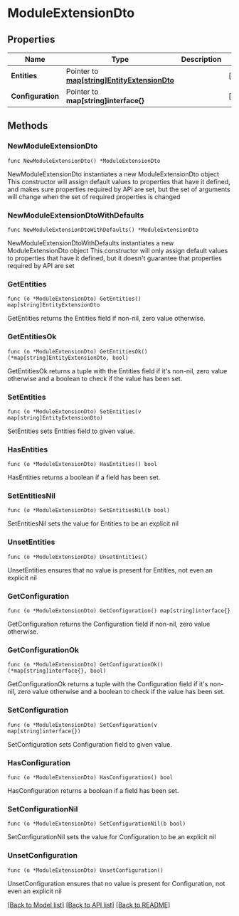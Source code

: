 # ModuleExtensionDto

## Properties

Name | Type | Description | Notes
------------ | ------------- | ------------- | -------------
**Entities** | Pointer to [**map[string]EntityExtensionDto**](EntityExtensionDto.md) |  | [optional] 
**Configuration** | Pointer to **map[string]interface{}** |  | [optional] 

## Methods

### NewModuleExtensionDto

`func NewModuleExtensionDto() *ModuleExtensionDto`

NewModuleExtensionDto instantiates a new ModuleExtensionDto object
This constructor will assign default values to properties that have it defined,
and makes sure properties required by API are set, but the set of arguments
will change when the set of required properties is changed

### NewModuleExtensionDtoWithDefaults

`func NewModuleExtensionDtoWithDefaults() *ModuleExtensionDto`

NewModuleExtensionDtoWithDefaults instantiates a new ModuleExtensionDto object
This constructor will only assign default values to properties that have it defined,
but it doesn't guarantee that properties required by API are set

### GetEntities

`func (o *ModuleExtensionDto) GetEntities() map[string]EntityExtensionDto`

GetEntities returns the Entities field if non-nil, zero value otherwise.

### GetEntitiesOk

`func (o *ModuleExtensionDto) GetEntitiesOk() (*map[string]EntityExtensionDto, bool)`

GetEntitiesOk returns a tuple with the Entities field if it's non-nil, zero value otherwise
and a boolean to check if the value has been set.

### SetEntities

`func (o *ModuleExtensionDto) SetEntities(v map[string]EntityExtensionDto)`

SetEntities sets Entities field to given value.

### HasEntities

`func (o *ModuleExtensionDto) HasEntities() bool`

HasEntities returns a boolean if a field has been set.

### SetEntitiesNil

`func (o *ModuleExtensionDto) SetEntitiesNil(b bool)`

 SetEntitiesNil sets the value for Entities to be an explicit nil

### UnsetEntities
`func (o *ModuleExtensionDto) UnsetEntities()`

UnsetEntities ensures that no value is present for Entities, not even an explicit nil
### GetConfiguration

`func (o *ModuleExtensionDto) GetConfiguration() map[string]interface{}`

GetConfiguration returns the Configuration field if non-nil, zero value otherwise.

### GetConfigurationOk

`func (o *ModuleExtensionDto) GetConfigurationOk() (*map[string]interface{}, bool)`

GetConfigurationOk returns a tuple with the Configuration field if it's non-nil, zero value otherwise
and a boolean to check if the value has been set.

### SetConfiguration

`func (o *ModuleExtensionDto) SetConfiguration(v map[string]interface{})`

SetConfiguration sets Configuration field to given value.

### HasConfiguration

`func (o *ModuleExtensionDto) HasConfiguration() bool`

HasConfiguration returns a boolean if a field has been set.

### SetConfigurationNil

`func (o *ModuleExtensionDto) SetConfigurationNil(b bool)`

 SetConfigurationNil sets the value for Configuration to be an explicit nil

### UnsetConfiguration
`func (o *ModuleExtensionDto) UnsetConfiguration()`

UnsetConfiguration ensures that no value is present for Configuration, not even an explicit nil

[[Back to Model list]](../README.md#documentation-for-models) [[Back to API list]](../README.md#documentation-for-api-endpoints) [[Back to README]](../README.md)


